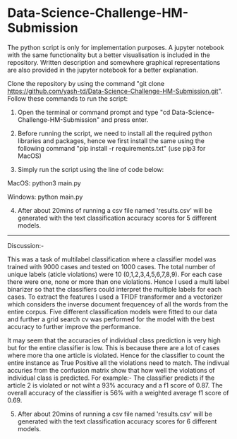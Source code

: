 # Data-Science-Challenge-HM-Submission

The python script is only for implementation purposes. A jupyter notebook with the same functionality but a better visualisation is included in the repository. Written description and somewhere graphical representations are also provided in the jupyter notebook for a better explanation. 

Clone the repository by using the command "git clone https://github.com/yash-td/Data-Science-Challenge-HM-Submission.git".
Follow these commands to run the script: 

1) Open the terminal or command prompt and type "cd Data-Science-Challenge-HM-Submission" and press enter.

2) Before running the script, we need to install all the required python libraries and packages, hence we first 
install the same using the following command "pip install -r requirements.txt" (use pip3 for MacOS)

3) Simply run the script using the line of code below:

MacOS: python3 main.py

Windows: python main.py

4) After about 20mins of running a csv file named 'results.csv' will be generated with the text classification accuracy scores for 5 different models. 

--------------------------------------------------------------------------------------------------------------------------

Discussion:- 

This was a task of multilabel classification where a classifier model was trained with 9000 cases and tested on 1000 cases. The total number of unique labels (aticle violations) were 10 (0,1,2,3,4,5,6,7,8,9). For each case there were one, none or more than one violations. Hence I used a multi label binarizer so that the classifiers could interpret the multiple labels for each cases. To extract the features I used a TFIDF transformer and a vectorizer which considers the inverse document frequencey of all the words from the entire corpus. Five different classification models were fitted to our data and further a grid search cv was performed for the model with the best accuracy to further improve the performance.

It may seem that the accuracies of individual class prediction is very high but for the entire classifier is low. This is because there are a lot of cases where more tha one article is violated. Hence for the classifier to count the entire instance as True Positive all the violations need to match. The indivual accuries from the confusion matrix show that how well the violations of individual class is predicted. For example:- The classifier predicts if the article 2 is violated or not wiht a 93% accuracy and a f1 score of 0.87. The overall accuracy of the classifier is 56% with a weighted average f1 score of 0.69. 

5) After about 20mins of running a csv file named 'results.csv' will be generated with the text classification accuracy scores for 6 different models. 
